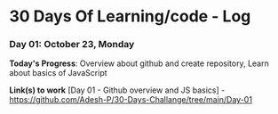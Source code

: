 # 30 Days Of Learning/code - Log

### Day 01: October 23, Monday

**Today's Progress**: Overview about github and create repository, Learn about basics of JavaScript

**Link(s) to work**
[Day 01 - Github overview and JS basics] - https://github.com/Adesh-P/30-Days-Challange/tree/main/Day-01